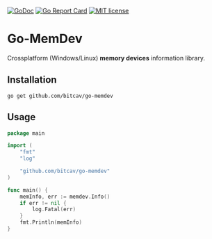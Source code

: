 [![GoDoc](https://godoc.org/github.com/narqo/go-badge?status.svg)](https://godoc.org/github.com/bitcav/go-memdev)
[![Go Report Card](https://goreportcard.com/badge/github.com/bitcav/go-memdev)](https://goreportcard.com/report/github.com/bitcav/go-memdev)
[![MIT license](https://img.shields.io/badge/License-MIT-blue.svg)](https://github.com/bitcav/go-memdev/blob/master/LICENSE)
 
# Go-MemDev

Crossplatform (Windows/Linux) **memory devices** information library.

## Installation
```
go get github.com/bitcav/go-memdev
```

## Usage

```go
package main

import (
	"fmt"
	"log"

	"github.com/bitcav/go-memdev"
)

func main() {
	memInfo, err := memdev.Info()
	if err != nil {
		log.Fatal(err)
	}
	fmt.Println(memInfo)
}

```
